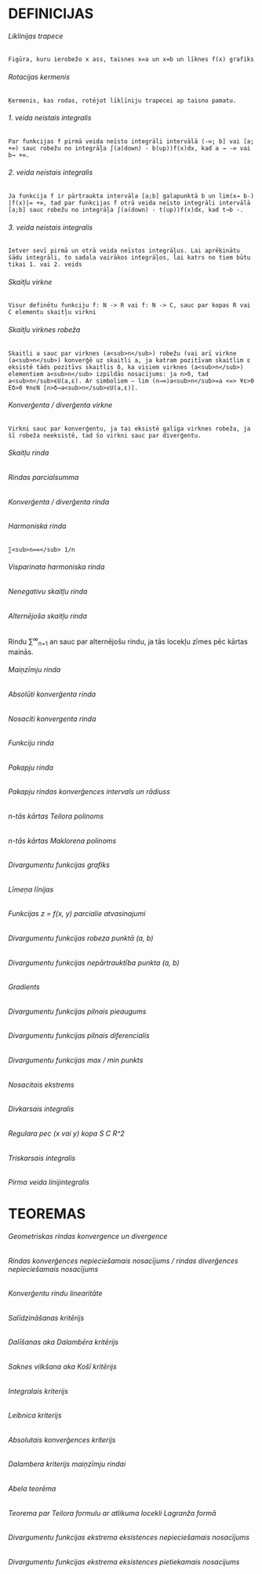 # DEFINICIJAS
###### Liklinijas trapece

```
Figūra, kuru ierobežo x ass, taisnes x=a un x=b un līknes f(x) grafiks
```
###### Rotacijas kermenis

```
Ķermenis, kas rodas, rotējot līklīniju trapecei ap taisno pamatu.
```
###### 1. veida neistais integralis

```
Par funkcijas f pirmā veida neīsto integrāli intervālā (-∞; b] vai [a; +∞) sauc robežu no integrāļa ∫(a(down) - b(up))f(x)dx, kad a → -∞ vai b→ +∞.
```
###### 2. veida neistais integralis

```
Ja funkcija f ir pārtraukta intervāla [a;b] galapunktā b un lim(x→ b-) |f(x)|= +∞, tad par funkcijas f otrā veida neīsto integrāli intervālā [a;b] sauc robežu no integrāļa ∫(a(down) - t(up))f(x)dx, kad t→b -.
```
###### 3. veida neistais integralis

```
Ietver sevī pirmā un otrā veida neīstos integrāļus. Lai aprēķinātu šādu integrāli, to sadala vairākos integrāļos, lai katrs no tiem būtu tikai 1. vai 2. veids
```
###### Skaitļu virkne

```
Visur definētu funkciju f: N -> R vai f: N -> C, sauc par kopas R vai C elementu skaitļu virkni
```
###### Skaitļu virknes robeža

```
Skaitli a sauc par virknes (a<sub>n</sub>) robežu (vai arī virkne (a<sub>n</sub>) konverģē uz skaitli a, ja katram pozitīvam skaitlim ε eksistē tāds pozitīvs skaitlis δ, ka visiem virknes (a<sub>n</sub>) elementiem a<sub>n</sub> izpildās nosacījums: ja n>δ, tad a<sub>n</sub>єU(a,ε). Ar simboliem – lim (n→∞)a<sub>n</sub>=a <=> ¥ε>0 Eδ>0 ¥nєN [n>δ→a<sub>n</sub>єU(a,ε)].
```
###### Konverģenta / diverģenta virkne

```
Virkni sauc par konverģentu, ja tai eksistē galīga virknes robeža, ja šī robeža neeksistē, tad šo virkni sauc par diverģentu.
```
###### Skaitļu rinda
###### Rindas parcialsumma
###### Konverģenta / diverģenta rinda
###### Harmoniska rinda

```
∑<sub>n=∞</sub> 1/n
```
###### Visparinata harmoniska rinda
###### Nenegativu skaitļu rinda
###### Alternējoša skaitļu rinda


Rindu ∑<sup>∞</sup><sub>n=1</sub> an sauc par alternējošu rindu, ja tās locekļu zīmes pēc kārtas mainās.

###### Maiņzīmju rinda
###### Absolūti konverģenta rinda
###### Nosaciti konvergenta rinda
###### Funkciju rinda
###### Pakapju rinda
###### Pakapju rindas konverģences intervals un rādiuss
###### n-tās kārtas Teilora polinoms
###### n-tās kārtas Maklorena polinoms
###### Divargumentu funkcijas grafiks
###### Līmeņa līnijas
###### Funkcijas z = f(x, y) parcialie atvasinajumi
###### Divargumentu funkcijas robeza punktā (a, b)
###### Divargumentu funkcijas nepārtrauktība punkta (a, b)
###### Gradients
###### Divargumentu funkcijas pilnais pieaugums
###### Divargumentu funkcijas pilnais diferencialis
###### Divargumentu funkcijas max / min punkts
###### Nosacitais ekstrems
###### Divkarsais integralis
###### Regulara pec (x vai y) kopa S C R^2
###### Triskarsais integralis
###### Pirma veida linijintegralis
# TEOREMAS
###### Geometriskas rindas konvergence un divergence
###### Rindas konverģences nepieciešamais nosacījums / rindas diverģences nepieciešamais nosacījums
###### Konverģentu rindu linearitāte
###### Salīdzināšanas kritērijs
###### Dalīšanas aka Dalambēra kritērijs
###### Saknes vilkšana aka Košī kritērijs
###### Integralais kriterijs
###### Leibnica kriterijs
###### Absolutais konverģences kriterijs
###### Dalambera kriterijs maiņzīmju rindai
###### Abela teorēma
###### Teorema par Teilora formulu ar atlikuma locekli Lagranža formā
###### Divargumentu funkcijas ekstrema eksistences nepieciešamais nosacījums
###### Divargumentu funkcijas ekstrema eksistences pietiekamais nosacijums
